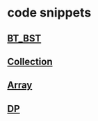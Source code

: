 # code snippets
## [BT_BST](bt_bst.md)
## [Collection](collection.md)
## [Array](array.md)
## [DP](dp.md)



